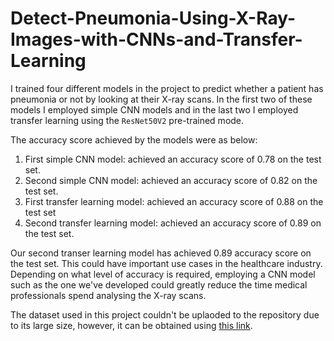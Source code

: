# Detect-Pneumonia-Using-X-Ray-Images-with-CNNs-and-Transfer-Learning
I trained four different models in the project to predict whether a patient has pneumonia or not by looking at their X-ray scans. In the first two of these models I employed simple CNN models and in the last two I employed transfer learning using the `ResNet50V2` pre-trained mode.

The accuracy score achieved by the models were as below:
1. First simple CNN model: achieved an accuracy score of 0.78 on the test set.
2. Second simple CNN model: achieved an accuracy score of 0.82 on the test set.
3. First transfer learning model: achieved an accuracy score of 0.88 on the test set 
4. Second transfer learning model: achieved an accuracy score of 0.89 on the test set.

Our second transer learning model has achieved 0.89 accuracy score on the test set. This could have important use cases in the healthcare industry. Depending on what level of accuracy is required, employing a CNN model such as the one we've developed could greatly reduce the time medical professionals spend analysing the X-ray scans.

The dataset used in this project couldn't be uplaoded to the repository due to its large size, however, it can be obtained using [this link](https://data.mendeley.com/datasets/rscbjbr9sj/2).
